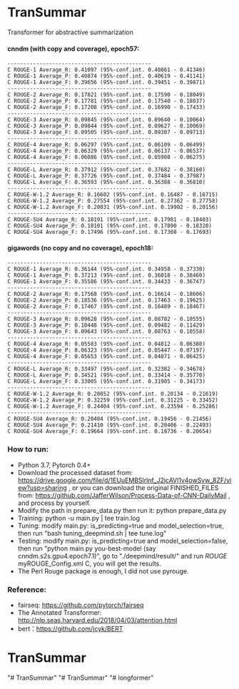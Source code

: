 # TranSummar
Transformer for abstractive summarization

#### cnndm (with copy and coverage), epoch57:
```
---------------------------------------------
C ROUGE-1 Average_R: 0.41097 (95%-conf.int. 0.40861 - 0.41346)
C ROUGE-1 Average_P: 0.40874 (95%-conf.int. 0.40619 - 0.41141)
C ROUGE-1 Average_F: 0.39656 (95%-conf.int. 0.39451 - 0.39871)
---------------------------------------------
C ROUGE-2 Average_R: 0.17821 (95%-conf.int. 0.17590 - 0.18049)
C ROUGE-2 Average_P: 0.17781 (95%-conf.int. 0.17540 - 0.18037)
C ROUGE-2 Average_F: 0.17208 (95%-conf.int. 0.16990 - 0.17433)
---------------------------------------------
C ROUGE-3 Average_R: 0.09845 (95%-conf.int. 0.09640 - 0.10064)
C ROUGE-3 Average_P: 0.09844 (95%-conf.int. 0.09627 - 0.10069)
C ROUGE-3 Average_F: 0.09505 (95%-conf.int. 0.09307 - 0.09713)
---------------------------------------------
C ROUGE-4 Average_R: 0.06297 (95%-conf.int. 0.06109 - 0.06499)
C ROUGE-4 Average_P: 0.06329 (95%-conf.int. 0.06137 - 0.06537)
C ROUGE-4 Average_F: 0.06086 (95%-conf.int. 0.05908 - 0.06275)
---------------------------------------------
C ROUGE-L Average_R: 0.37912 (95%-conf.int. 0.37682 - 0.38160)
C ROUGE-L Average_P: 0.37726 (95%-conf.int. 0.37484 - 0.37987)
C ROUGE-L Average_F: 0.36593 (95%-conf.int. 0.36388 - 0.36810)
---------------------------------------------
C ROUGE-W-1.2 Average_R: 0.16602 (95%-conf.int. 0.16487 - 0.16715)
C ROUGE-W-1.2 Average_P: 0.27554 (95%-conf.int. 0.27362 - 0.27758)
C ROUGE-W-1.2 Average_F: 0.20031 (95%-conf.int. 0.19902 - 0.20156)
---------------------------------------------
C ROUGE-SU4 Average_R: 0.18191 (95%-conf.int. 0.17981 - 0.18403)
C ROUGE-SU4 Average_P: 0.18101 (95%-conf.int. 0.17890 - 0.18320)
C ROUGE-SU4 Average_F: 0.17496 (95%-conf.int. 0.17308 - 0.17693)
```
#### gigawords (no copy and no coverage), epoch18:
```
---------------------------------------------
C ROUGE-1 Average_R: 0.36144 (95%-conf.int. 0.34958 - 0.37330)
C ROUGE-1 Average_P: 0.37213 (95%-conf.int. 0.36018 - 0.38460)
C ROUGE-1 Average_F: 0.35586 (95%-conf.int. 0.34433 - 0.36747)
---------------------------------------------
C ROUGE-2 Average_R: 0.17568 (95%-conf.int. 0.16614 - 0.18606)
C ROUGE-2 Average_P: 0.18536 (95%-conf.int. 0.17463 - 0.19625)
C ROUGE-2 Average_F: 0.17467 (95%-conf.int. 0.16489 - 0.18467)
---------------------------------------------
C ROUGE-3 Average_R: 0.09628 (95%-conf.int. 0.08782 - 0.10555)
C ROUGE-3 Average_P: 0.10448 (95%-conf.int. 0.09482 - 0.11429)
C ROUGE-3 Average_F: 0.09643 (95%-conf.int. 0.08763 - 0.10558)
---------------------------------------------
C ROUGE-4 Average_R: 0.05583 (95%-conf.int. 0.04812 - 0.06380)
C ROUGE-4 Average_P: 0.06323 (95%-conf.int. 0.05447 - 0.07197)
C ROUGE-4 Average_F: 0.05653 (95%-conf.int. 0.04871 - 0.06425)
---------------------------------------------
C ROUGE-L Average_R: 0.33497 (95%-conf.int. 0.32382 - 0.34678)
C ROUGE-L Average_P: 0.34521 (95%-conf.int. 0.33414 - 0.35770)
C ROUGE-L Average_F: 0.33005 (95%-conf.int. 0.31905 - 0.34173)
---------------------------------------------
C ROUGE-W-1.2 Average_R: 0.20852 (95%-conf.int. 0.20134 - 0.21619)
C ROUGE-W-1.2 Average_P: 0.32259 (95%-conf.int. 0.31225 - 0.33452)
C ROUGE-W-1.2 Average_F: 0.24404 (95%-conf.int. 0.23594 - 0.25286)
---------------------------------------------
C ROUGE-SU4 Average_R: 0.20404 (95%-conf.int. 0.19456 - 0.21456)
C ROUGE-SU4 Average_P: 0.21410 (95%-conf.int. 0.20406 - 0.22493)
C ROUGE-SU4 Average_F: 0.19664 (95%-conf.int. 0.18736 - 0.20654)
```

### How to run:
- Python 3.7, Pytorch 0.4+
- Download the processed dataset from: https://drive.google.com/file/d/1EUuEMBSlrlnf_J2jcAVl1v4owSvw_8ZF/view?usp=sharing , or you can download the original FINISHED_FILES from: https://github.com/JafferWilson/Process-Data-of-CNN-DailyMail , and process by yourself.
- Modify the path in prepare_data.py then run it: python prepare_data.py
- Training: python -u main.py | tee train.log
- Tuning: modify main.py: is_predicting=true and model_selection=true, then run "bash tuning_deepmind.sh | tee tune.log"
- Testing: modify main.py: is_predicting=true and model_selection=false, then run "python main.py you-best-model (say cnndm.s2s.gpu4.epoch7.1)", go to "./deepmind/result/" and run  $ROUGE$ myROUGE_Config.xml C, you will get the results.
- The Perl Rouge package is enough, I did not use pyrouge.

### Reference:
- fairseq: https://github.com/pytorch/fairseq
- The Annotated Transformer: http://nlp.seas.harvard.edu/2018/04/03/attention.html
- bert：https://github.com/jcyk/BERT

# TranSummar
"# TranSummar" 
"# TranSummar" 
"# longformer" 
